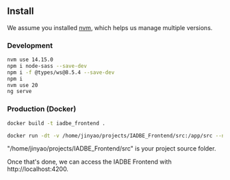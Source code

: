 ## Install
We assume you installed [nvm](https://github.com/nvm-sh/nvm), which helps us manage multiple versions.
### Development

```bash
nvm use 14.15.0
npm i node-sass --save-dev
npm i -f @types/ws@8.5.4 --save-dev
npm i
nvm use 20
ng serve
```




### Production (Docker)

```bash
docker build -t iadbe_frontend .

docker run -dt -v /home/jinyao/projects/IADBE_Frontend/src:/app/src --name iadbe_frontend -p 4200:4200 iadbe_frontend

```
"/home/jinyao/projects/IADBE_Frontend/src" is your project source folder.

Once that's done, we can access the IADBE Frontend with http://localhost:4200.
